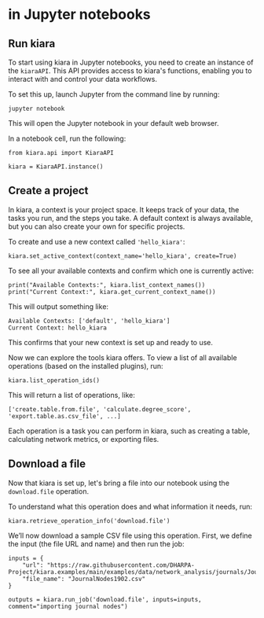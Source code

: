 # in Jupyter notebooks

## Run kiara

To start using kiara in Jupyter notebooks, you need to create an instance of the `kiaraAPI`. This API provides access to kiara's functions, enabling you to interact with and control your data workflows.

To set this up, launch Jupyter from the command line by running:

```
jupyter notebook
```

This will open the Jupyter notebook in your default web browser.&#x20;

In a notebook cell, run the following:

```
from kiara.api import KiaraAPI

kiara = KiaraAPI.instance()
```

## Create a project

In kiara, a context is your project space. It keeps track of your data, the tasks you run, and the steps you take. A default context is always available, but you can also create your own for specific projects.&#x20;

To create and use a new context called `'hello_kiara'`:

```
kiara.set_active_context(context_name='hello_kiara', create=True)
```

To see all your available contexts and confirm which one is currently active:

```
print("Available Contexts:", kiara.list_context_names())
print("Current Context:", kiara.get_current_context_name())
```

This will output something like:&#x20;

```
Available Contexts: ['default', 'hello_kiara']
Current Context: hello_kiara
```

This confirms that your new context is set up and ready to use.&#x20;

Now we can explore the tools kiara offers. To view a list of all available operations (based on the installed plugins), run:&#x20;

```
kiara.list_operation_ids()
```

This will return a list of operations, like:

```
['create.table.from.file', 'calculate.degree_score', 'export.table.as.csv_file', ...]
```

Each operation is a task you can perform in kiara, such as creating a table, calculating network metrics, or exporting files.&#x20;

## Download a file&#x20;

Now that kiara is set up, let's bring a file into our notebook using the `download.file` operation. &#x20;

To understand what this operation does and what information it needs, run:

```
kiara.retrieve_operation_info('download.file')
```

We’ll now download a sample CSV file using this operation. First, we define the input (the file URL and name) and then run the job:

```
inputs = {
    "url": "https://raw.githubusercontent.com/DHARPA-Project/kiara.examples/main/examples/data/network_analysis/journals/JournalNodes1902.csv",
    "file_name": "JournalNodes1902.csv"
}

outputs = kiara.run_job('download.file', inputs=inputs, comment="importing journal nodes")
```

